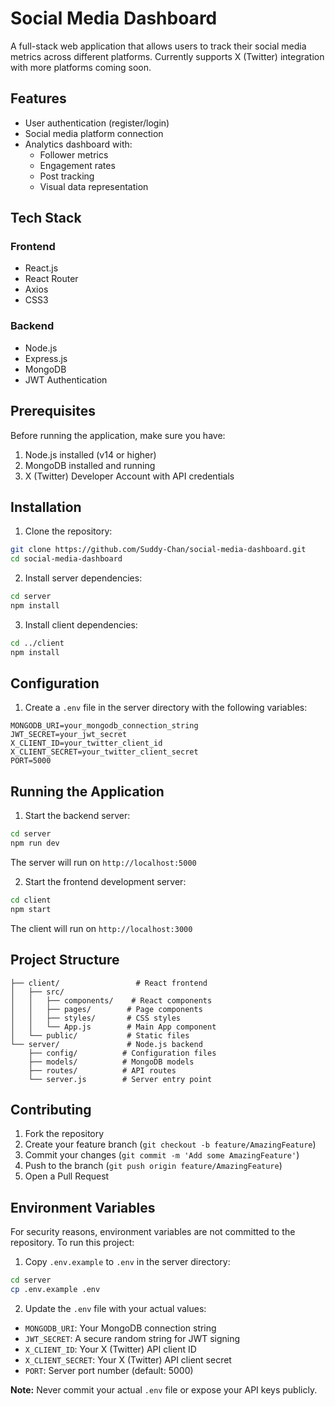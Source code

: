 # Social Media Dashboard

A full-stack web application that allows users to track their social media metrics across different platforms. Currently supports X (Twitter) integration with more platforms coming soon.

## Features

- User authentication (register/login)
- Social media platform connection
- Analytics dashboard with:
  - Follower metrics
  - Engagement rates
  - Post tracking
  - Visual data representation

## Tech Stack

### Frontend
- React.js
- React Router
- Axios
- CSS3

### Backend
- Node.js
- Express.js
- MongoDB
- JWT Authentication

## Prerequisites

Before running the application, make sure you have:

1. Node.js installed (v14 or higher)
2. MongoDB installed and running
3. X (Twitter) Developer Account with API credentials

## Installation

1. Clone the repository:
```bash
git clone https://github.com/Suddy-Chan/social-media-dashboard.git
cd social-media-dashboard
```

2. Install server dependencies:
```bash
cd server
npm install
```

3. Install client dependencies:
```bash
cd ../client
npm install
```

## Configuration

1. Create a `.env` file in the server directory with the following variables:
```env
MONGODB_URI=your_mongodb_connection_string
JWT_SECRET=your_jwt_secret
X_CLIENT_ID=your_twitter_client_id
X_CLIENT_SECRET=your_twitter_client_secret
PORT=5000
```

## Running the Application

1. Start the backend server:
```bash
cd server
npm run dev
```
The server will run on `http://localhost:5000`

2. Start the frontend development server:
```bash
cd client
npm start
```
The client will run on `http://localhost:3000`

## Project Structure

```
├── client/                 # React frontend
│   ├── src/
│   │   ├── components/    # React components
│   │   ├── pages/        # Page components
│   │   ├── styles/       # CSS styles
│   │   └── App.js        # Main App component
│   └── public/           # Static files
└── server/               # Node.js backend
    ├── config/          # Configuration files
    ├── models/          # MongoDB models
    ├── routes/          # API routes
    └── server.js        # Server entry point
```

## Contributing

1. Fork the repository
2. Create your feature branch (`git checkout -b feature/AmazingFeature`)
3. Commit your changes (`git commit -m 'Add some AmazingFeature'`)
4. Push to the branch (`git push origin feature/AmazingFeature`)
5. Open a Pull Request

## Environment Variables

For security reasons, environment variables are not committed to the repository. To run this project:

1. Copy `.env.example` to `.env` in the server directory:
```bash
cd server
cp .env.example .env
```

2. Update the `.env` file with your actual values:
- `MONGODB_URI`: Your MongoDB connection string
- `JWT_SECRET`: A secure random string for JWT signing
- `X_CLIENT_ID`: Your X (Twitter) API client ID
- `X_CLIENT_SECRET`: Your X (Twitter) API client secret
- `PORT`: Server port number (default: 5000)

**Note:** Never commit your actual `.env` file or expose your API keys publicly.
